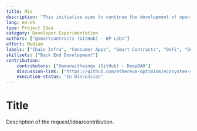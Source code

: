 ```yaml
---
title: Mix 
description: "This initiative aims to continue the development of open-source infrastructure for the Optimism Collective towards strategically enabling the governance-related incentives to achieve objectives of: increasing OP votable supply, increasing active OP delegations, and rewarding beneficial delegate behavior (including participation and involvement)."
lang: en-US
type: Project Idea
category: Developer Experimentation
authors: ["@smartcontracts (GitHub) - OP Labs"]
effort: Medium 
labels: ["Chain Infra", "Consumer Apps", "Smart Contracts", "DeFi", "Developer Tooling"]
skillsets: ["Back End Development"]
contribution:
    contributors: ["@amanwithwings (GitHub) - DeepDAO"]
    discussion-link: ["https://github.com/ethereum-optimism/ecosystem-contributions/issues/33"]
    execution-status: "In Discussion"
---
```


# Title

Description of the request/idea/contribution. 